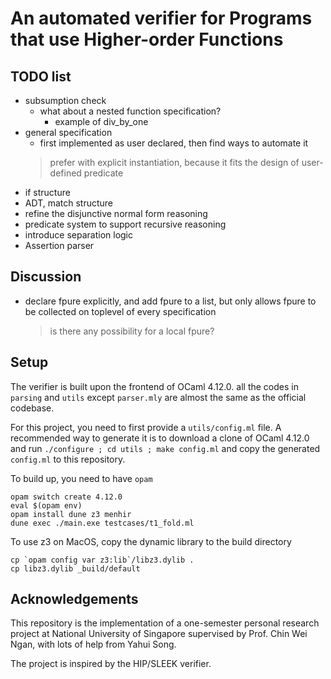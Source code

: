 # An automated verifier for Programs that use Higher-order Functions

## TODO list

- subsumption check
  - what about a nested function specification?
    - example of div_by_one
- general specification
  - first implemented as user declared, then find ways to automate it
  > prefer with explicit instantiation, because it fits the design of user-defined predicate
- if structure
- ADT, match structure
- refine the disjunctive normal form reasoning
- predicate system to support recursive reasoning
- introduce separation logic
- Assertion parser


## Discussion

- declare fpure explicitly, and add fpure to a list, but only allows fpure to be collected on toplevel of every specification
  > is there any possibility for a local fpure?


## Setup

The verifier is built upon the frontend of OCaml 4.12.0. all the codes in `parsing` and `utils` except `parser.mly` are almost the same as the official codebase.

For this project, you need to first provide a `utils/config.ml` file. A recommended way to generate it is to download a clone of OCaml 4.12.0 and run `./configure ; cd utils ; make config.ml` and copy the generated `config.ml` to this repository.

To build up, you need to have `opam`

```
opam switch create 4.12.0
eval $(opam env)
opam install dune z3 menhir 
dune exec ./main.exe testcases/t1_fold.ml
```

To use z3 on MacOS, copy the dynamic library to the build directory
```
cp `opam config var z3:lib`/libz3.dylib .
cp libz3.dylib _build/default
```

## Acknowledgements

This repository is the implementation of a one-semester personal research project at National University of Singapore supervised by Prof. Chin Wei Ngan, with lots of help from Yahui Song.

The project is inspired by the HIP/SLEEK verifier.